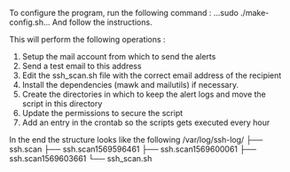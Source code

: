 To configure the program, run the following command :
...sudo ./make-config.sh...
And follow the instructions.

This will perform the following operations :
1. Setup the mail account from which to send the alerts
2. Send a test email to this address
3. Edit the ssh_scan.sh file with the correct email address of the recipient
4. Install the dependencies (mawk and mailutils) if necessary.
5. Create the directories in which to keep the alert logs and move the script in this directory
6. Update the permissions to secure the script
7. Add an entry in the crontab so the scripts gets executed every hour

In the end the structure looks like the following
/var/log/ssh-log/
    ├── ssh.scan
    ├── ssh.scan1569596461
    ├── ssh.scan1569600061
    ├── ssh.scan1569603661
    └── ssh_scan.sh

